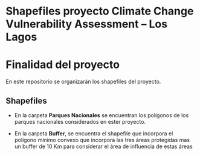 Shapefiles proyecto Climate Change Vulnerability Assessment – Los Lagos
================

# Finalidad del proyecto

En este repositorio se organizarán los shapefiles del proyecto.

## Shapefiles

  - En la carpeta **Parques Nacionales** se encuentran los polígonos de
    los parques nacionales considerados en ester proyecto.

  - En la carpeta **Buffer**, se encuentra el shapefile que incorpora el
    polígono mínimo convexo que incorpora las tres áreas protegidas mas
    un buffer de 10 Km para considerar el área de influencia de estas
    áreas

